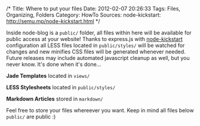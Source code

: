 /*
 Title: Where to put your files
 Date: 2012-02-07 20:26:33
 Tags: Files, Organizing, Folders
 Category: HowTo
 Sources:
   node-kickstart: http://semu.mp/node-kickstart.html
*/

Inside node-blog is a `public/` folder, all files within here will be available for public access at your website! Thanks to express.js with [node-kickstart](http://semu.mp/node-kickstart.html) configuration all LESS files located in `public/styles/` will be watched for changes and new minifies CSS files will be generated whenever needed. Future releases may include automated javascript cleanup as well, but you never know. It's done when it's done…

**Jade Templates** located in `views/`

**LESS Stylesheets** located in `public/styles/`

**Markdown Articles** stored in `markdown/`

Feel free to store your files whereever you want. Keep in mind all files below `public/` are public :)